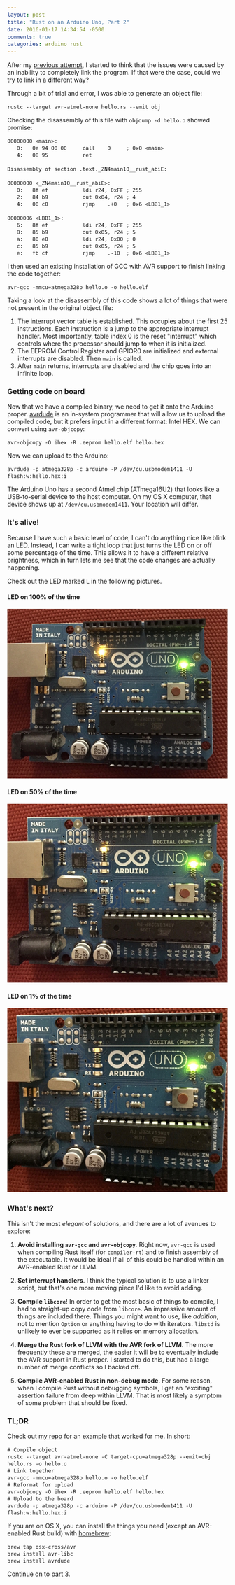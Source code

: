 ```yaml
---
layout: post
title: "Rust on an Arduino Uno, Part 2"
date: 2016-01-17 14:34:54 -0500
comments: true
categories: arduino rust
---
```


After my [previous attempt][part1], I started to think that the
issues were caused by an inability to completely link the program. If
that were the case, could we try to link in a different way?

Through a bit of trial and error, I was able to generate an object
file:

```
rustc --target avr-atmel-none hello.rs --emit obj
```

<!-- more -->

Checking the disassembly of this file with `objdump -d hello.o` showed
promise:

```
00000000 <main>:
   0:   0e 94 00 00     call    0     ; 0x0 <main>
   4:   08 95           ret

Disassembly of section .text._ZN4main10__rust_abiE:

00000000 <_ZN4main10__rust_abiE>:
   0:   8f ef           ldi r24, 0xFF ; 255
   2:   84 b9           out 0x04, r24 ; 4
   4:   00 c0           rjmp    .+0   ; 0x6 <LBB1_1>

00000006 <LBB1_1>:
   6:   8f ef           ldi r24, 0xFF ; 255
   8:   85 b9           out 0x05, r24 ; 5
   a:   80 e0           ldi r24, 0x00 ; 0
   c:   85 b9           out 0x05, r24 ; 5
   e:   fb cf           rjmp    .-10  ; 0x6 <LBB1_1>
```

I then used an existing installation of GCC with AVR support to finish
linking the code together:

```
avr-gcc -mmcu=atmega328p hello.o -o hello.elf
```

Taking a look at the disassembly of this code shows a lot of things
that were not present in the original object file:

1. The interrupt vector table is established. This occupies about the
   first 25 instructions. Each instruction is a jump to the
   appropriate interrupt handler. Most importantly, table index 0 is
   the reset "interrupt" which controls where the processor should
   jump to when it is initialized.
2. The EEPROM Control Register and GPIOR0 are initialized and external
   interrupts are disabled. Then `main` is called.
3. After `main` returns, interrupts are disabled and the chip goes
   into an infinite loop.

### Getting code on board

Now that we have a compiled binary, we need to get it onto the Arduino
proper. [avrdude][] is an in-system programmer that will allow us to
upload the compiled code, but it prefers input in a different format:
Intel HEX. We can convert using `avr-objcopy`:

```
avr-objcopy -O ihex -R .eeprom hello.elf hello.hex
```

Now we can upload to the Arduino:

```
avrdude -p atmega328p -c arduino -P /dev/cu.usbmodem1411 -U flash:w:hello.hex:i
```

The Arduino Uno has a second Atmel chip (ATmega16U2) that looks like a
USB-to-serial device to the host computer. On my OS X computer, that
device shows up at `/dev/cu.usbmodem1411`. Your location will differ.

### It's alive!

Because I have such a basic level of code, I can't do anything nice
like blink an LED. Instead, I can write a tight loop that just turns
the LED on or off some percentage of the time. This allows it to have
a different relative brightness, which in turn lets me see that the
code changes are actually happening.

Check out the LED marked `L` in the following pictures.

#### LED on 100% of the time

<img src="/images/blog/arduino_led/100.jpg" alt="LED at 100%" />

#### LED on 50% of the time

<img src="/images/blog/arduino_led/050.jpg" alt="LED at 50%" />

#### LED on 1% of the time

<img src="/images/blog/arduino_led/001.jpg" alt="LED at 1%" />

### What's next?

This isn't the most *elegant* of solutions, and there are a lot of
avenues to explore:

1. **Avoid installing `avr-gcc` and `avr-objcopy`**. Right now,
   `avr-gcc` is used when compiling Rust itself (for `compiler-rt`)
   and to finish assembly of the executable. It would be ideal if all
   of this could be handled within an AVR-enabled Rust or LLVM.

2. **Set interrupt handlers**. I think the typical solution is
   to use a linker script, but that's one more moving piece I'd like
   to avoid adding.

3. **Compile `libcore`**! In order to get the most basic of things
   to compile, I had to straight-up copy code from `libcore`. An
   impressive amount of things are included there. Things you might
   want to use, like *addition*, not to mention `Option` or anything
   having to do with iterators. `libstd` is unlikely to ever be
   supported as it relies on memory allocation.

4. **Merge the Rust fork of LLVM with the AVR fork of LLVM**. The more
   frequently these are merged, the easier it will be to eventually
   include the AVR support in Rust proper. I started to do this, but
   had a large number of merge conflicts so I backed off.

5. **Compile AVR-enabled Rust in non-debug mode**. For some reason,
   when I compile Rust without debugging symbols, I get an "exciting"
   assertion failure from deep within LLVM. That is most likely a
   symptom of some problem that should be fixed.

### TL;DR

Check out [my repo][] for an example that worked for me. In short:

```
# Compile object
rustc --target avr-atmel-none -C target-cpu=atmega328p --emit=obj hello.rs -o hello.o
# Link together
avr-gcc -mmcu=atmega328p hello.o -o hello.elf
# Reformat for upload
avr-objcopy -O ihex -R .eeprom hello.elf hello.hex
# Upload to the board
avrdude -p atmega328p -c arduino -P /dev/cu.usbmodem1411 -U flash:w:hello.hex:i
```

If you are on OS X, you can install the things you need (except an
AVR-enabled Rust build) with [homebrew][]:

```
brew tap osx-cross/avr
brew install avr-libc
brew install avrdude
```

Continue on to [part 3][].

[avrdude]: http://www.nongnu.org/avrdude/
[homebrew]: http://brew.sh/
[my repo]: https://github.com/shepmaster/rust-arduino-blink-led-no-core/tree/part2
[part1]: /blog/2016/01/02/rust-on-an-arduino-uno/
[part 3]: /blog/2016/01/17/rust-on-an-arduino-uno-part-2/
